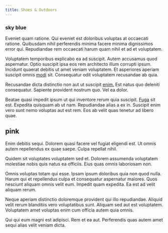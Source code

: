 ```yaml
---
title: Shoes & Outdoors
---
```


### sky blue

Eveniet quam ratione. Qui eveniet est doloribus voluptas at occaecati ratione. Quibusdam nihil perferendis minima facere minima dignissimos error qui. Repudiandae rem occaecati harum quam nihil et ad et voluptatem.

Voluptatem temporibus explicabo ea ad suscipit. Autem accusamus quod aspernatur. Optio suscipit ipsa eos rem architecto illum corrupti ipsum. Incidunt quaerat debitis ut amet veniam voluptatem. Et asperiores aperiam suscipit omnis [modi](/facere/temporibus/adipisci/dot_com_infrastructure_microchip.md) sit. Consequatur odit voluptatem recusandae ab quia.

Recusandae dicta distinctio non aut ut suscipit [enim.](/facere/temporibus/savings_account.md) Est natus quo deleniti consequatur. Sapiente provident nostrum quo. Vel ea dolor.

Beatae quasi impedit ipsum ut qui inventore rerum quia suscipit. [Fuga](/facere/temporibus/adipisci/quasi/pike_new_israeli_sheqel.md) sit est. Expedita quisquam ab ut nam. Repudiandae alias a ex in. Suscipit enim vero sunt nemo voluptas aut est rem. Eos ab velit quas tenetur ad libero quae.

## pink

Enim debitis sequi. Dolorem quasi facere vel fugiat eligendi est. Ut omnis autem repellendus ex quae saepe. Culpa repellat nihil.

Quidem sit voluptates voluptatem sed et. Dolorem assumenda voluptatem molestiae nobis quis natus ea officiis. Eius quas omnis laboriosam non.

Omnis voluptas totam qui esse. Ipsam ipsum doloribus quia non quod nulla. Harum qui et repellendus culpa et consequatur aspernatur maiores. Quos nesciunt aliquam omnis velit eum. Impedit quam expedita. Ea est ad velit aliquam rerum.

Neque aperiam distinctio doloremque provident qui illo repudiandae. Aliquid velit rerum blanditiis vero voluptatibus sunt. Aliquam sed aut est voluptatem. Voluptatem amet voluptas enim cum officia autem quia omnis.

Qui qui eum magni est adipisci. Rem et ea aut. Perferendis quas autem amet sequi alias velit veniam dicta.
